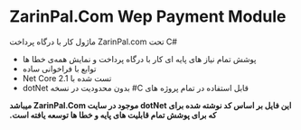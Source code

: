 # ZarinPal.Com Wep Payment Module
ماژول کار با درگاه پرداخت ZarinPal.com تحت C#
- ‫پوشش تمام نیاز های پایه ای کار با درگاه پرداخت و نمایش همه‌ی خطا ها
- ‫توابع با فراخوانی ساده
- ‫تست شده با Net Core 2.1
- ‫قابل استفاده در تمام پروژه های C# بدون محدودیت در نسخه dotNet

**‫این فایل بر اساس کد نوشته شده برای dotNet موجود در سایت ZarinPal.Com میباشد که برای پوشش تمام قابلیت های پایه و خطا ها توسعه یافته است.**
